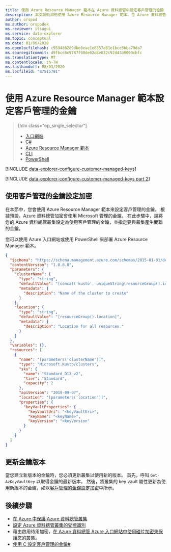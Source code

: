 ```yaml
---
title: 使用 Azure Resource Manager 範本在 Azure 資料總管中設定客戶管理的金鑰
description: 本文說明如何使用 Azure Resource Manager 範本，在 Azure 資料總管中的資料上設定客戶管理的金鑰加密。
author: orspod
ms.author: orspodek
ms.reviewer: itsagui
ms.service: data-explorer
ms.topic: conceptual
ms.date: 01/06/2020
ms.openlocfilehash: c9594862d9dbe0eae1e8357a81e1bce5bba79da7
ms.sourcegitcommit: d9fbcd6c9787f90de62e8e832c92d43b8090cbfc
ms.translationtype: MT
ms.contentlocale: zh-TW
ms.lasthandoff: 08/03/2020
ms.locfileid: "87515791"
---
```

# <a name="configure-customer-managed-keys-using-the-azure-resource-manager-template"></a>使用 Azure Resource Manager 範本設定客戶管理的金鑰

> [!div class="op_single_selector"]
> * [入口網站](customer-managed-keys-portal.md)
> * [C#](customer-managed-keys-csharp.md)
> * [Azure Resource Manager 範本](customer-managed-keys-resource-manager.md)
> * [CLI](customer-managed-keys-cli.md)
> * [PowerShell](customer-managed-keys-powershell.md)

[!INCLUDE [data-explorer-configure-customer-managed-keys](includes/data-explorer-configure-customer-managed-keys.md)]

[!INCLUDE [data-explorer-configure-customer-managed-keys part 2](includes/data-explorer-configure-customer-managed-keys-b.md)]

## <a name="configure-encryption-with-customer-managed-keys"></a>使用客戶管理的金鑰設定加密

在本節中，您會使用 Azure Resource Manager 範本來設定客戶管理的金鑰。 根據預設，Azure 資料總管加密會使用 Microsoft 管理的金鑰。 在此步驟中，請將您的 Azure 資料總管叢集設定為使用客戶管理的金鑰，並指定要與叢集產生關聯的金鑰。

您可以使用 Azure 入口網站或使用 PowerShell 來部署 Azure Resource Manager 範本。

```json
{
  "$schema": "https://schema.management.azure.com/schemas/2015-01-01/deploymentTemplate.json#",
  "contentVersion": "1.0.0.0",
  "parameters": {
    "clusterName": {
      "type": "string",
      "defaultValue": "[concat('kusto', uniqueString(resourceGroup().id))]",
      "metadata": {
        "description": "Name of the cluster to create"
      }
    },
    "location": {
      "type": "string",
      "defaultValue": "[resourceGroup().location]",
      "metadata": {
        "description": "Location for all resources."
      }
    }
  },
  "variables": {},
  "resources": [
    {
      "name": "[parameters('clusterName')]",
      "type": "Microsoft.Kusto/clusters",
      "sku": {
        "name": "Standard_D13_v2",
        "tier": "Standard",
        "capacity": 2
      },
      "apiVersion": "2019-09-07",
      "location": "[parameters('location')]",
      "properties": {
        "keyVaultProperties": {
          "keyVaultUri": "<keyVaultUri>",
          "keyName": "<keyName>",
          "keyVersion": "<keyVersion"
        }
      }
    }
  ]
}
```

## <a name="update-the-key-version"></a>更新金鑰版本

當您建立新版本的金鑰時，您必須更新叢集以使用新的版本。 首先，呼叫 `Get-AzKeyVaultKey` 以取得金鑰的最新版本。 然後，將叢集的 key vault 屬性更新為使用新版本的金鑰，如以[客戶管理的金鑰設定加密](#configure-encryption-with-customer-managed-keys)中所示。

## <a name="next-steps"></a>後續步驟

* [在 Azure 中保護 Azure 資料總管叢集](security.md)
* [設定 Azure 資料總管叢集的受控識別](managed-identities.md)
* 藉由啟用待用加密，[在 Azure 資料總管 Azure 入口網站中使用磁片加密來保護您](cluster-disk-encryption.md)的叢集。
* [使用 C 設定客戶管理的金鑰#](customer-managed-keys-csharp.md)

